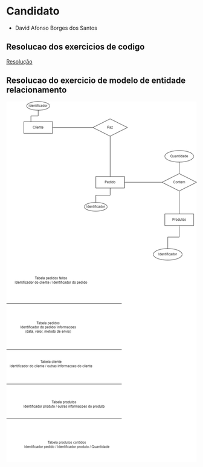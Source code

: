 # Candidato

* David Afonso Borges dos Santos

## Resolucao dos exercicios de codigo

 [Resolução](https://github.com/deividafonso281/estagiocodex/blob/main/notebook/teste_tecnico.ipynb)

## Resolucao do exercicio de modelo de entidade relacionamento

 ![Modelo entidade relacionamento para produtos pedidos e clientes](https://github.com/deividafonso281/estagiocodex/blob/main/images/questao.png)

